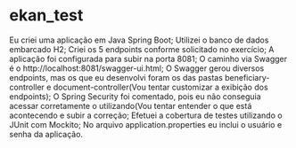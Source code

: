 # ekan_test

Eu criei uma aplicação em Java Spring Boot;
Utilizei o banco de dados embarcado H2;
Criei os 5 endpoints conforme solicitado no exercício;
A aplicação foi configurada para subir na porta 8081;
O caminho via Swagger é o http://localhost:8081/swagger-ui.html;
O Swagger gerou diversos endpoints, mas os que eu desenvolvi foram os das pastas beneficiary-controller e document-controller(Vou tentar customizar a exibição dos endpoints);
O Spring Security foi comentado, pois eu não conseguia acessar corretamente o utilizando(Vou tentar entender o que está acontecendo e subir a correção;
Efetuei a cobertura de testes utilizando o JUnit com Mockito;
No arquivo application.properties eu inclui o usuário e senha da aplicação.
